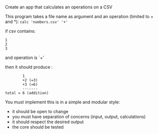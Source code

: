 Create an app that calculates an operations on a CSV

This program takes a file name as argument and an operation (limited to + and *): 
`calc 'numbers.csv' '+'`

if csv contains:
```
1
2
3
``` 

and operation is `+'

then it should produce : 

```
        1
        +2 (=3)
        +3 (=6)
        -------
total = 6 (addition)
```


You must implement this is in a simple and modular style:
- it should be open to change
- you must have separation of concerns (input, output, calculations)
- it should respect the desired output
- the core should be tested
